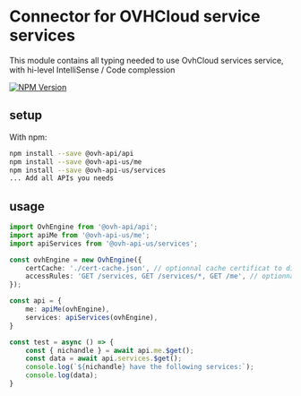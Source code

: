 # Connector for OVHCloud service services

This module contains all typing needed to use OvhCloud services service, with hi-level IntelliSense / Code complession

[![NPM Version](https://img.shields.io/npm/v/@ovh-api-us/services.svg?style=flat)](https://www.npmjs.org/package/@ovh-api-us/services)

## setup

With npm:
````bash
npm install --save @ovh-api/api
npm install --save @ovh-api-us/me
npm install --save @ovh-api-us/services
... Add all APIs you needs
````

## usage

````typescript
import OvhEngine from '@ovh-api/api';
import apiMe from '@ovh-api-us/me';
import apiServices from '@ovh-api-us/services';

const ovhEngine = new OvhEngine({ 
    certCache: './cert-cache.json', // optionnal cache certificat to disk
    accessRules: 'GET /services, GET /services/*, GET /me', // optionnal limit the requested privileges.
});

const api = {
    me: apiMe(ovhEngine),
    services: apiServices(ovhEngine),
}

const test = async () => {
    const { nichandle } = await api.me.$get();
    const data = await api.services.$get();
    console.log(`${nichandle} have the following services:`);
    console.log(data);
}

````